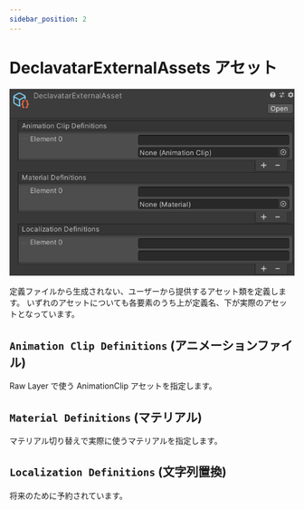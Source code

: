 ```yaml
---
sidebar_position: 2
---
```


# DeclavatarExternalAssets アセット

![DeclavatarExternalAssets アセット](./images/external-assets.png)

定義ファイルから生成されない、ユーザーから提供するアセット類を定義します。
いずれのアセットについても各要素のうち上が定義名、下が実際のアセットとなっています。

## `Animation Clip Definitions` (アニメーションファイル)

Raw Layer で使う AnimationClip アセットを指定します。

## `Material Definitions` (マテリアル)

マテリアル切り替えで実際に使うマテリアルを指定します。

## `Localization Definitions` (文字列置換)

将来のために予約されています。

